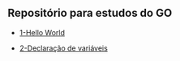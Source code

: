 <h2>Repositório para estudos do GO</h2>

<ul>
  <li><a href ="https://github.com/victorehrich/Golang-Studies/tree/master/src/1-Hello_World"><p>1-Hello World</p></a></li>
  <li><a href ="https://github.com/victorehrich/Golang-Studies/tree/master/src/2-Declare_Variables"><p>2-Declaração de variáveis</p></a></li>
</ul>
